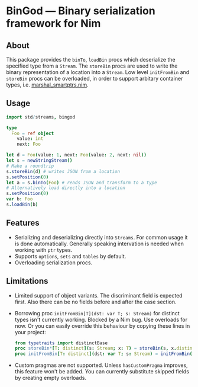# BinGod — Binary serialization framework for Nim
## About
This package provides the ``binTo``, ``loadBin`` procs which deserialize the specified
type from a ``Stream``. The `storeBin` procs are used to write the binary
representation of a location into a `Stream`. Low level `initFromBin` and `storeBin`
procs can be overloaded, in order to support arbitary container types, i.e.
[marshal_smartptrs.nim](bingod/marshal_smartptrs.nim).

## Usage

```nim
import std/streams, bingod

type
  Foo = ref object
    value: int
    next: Foo

let d = Foo(value: 1, next: Foo(value: 2, next: nil))
let s = newStringStream()
# Make a roundtrip
s.storeBin(d) # writes JSON from a location
s.setPosition(0)
let a = s.binTo(Foo) # reads JSON and transform to a type
# Alternatively load directly into a location
s.setPosition(0)
var b: Foo
s.loadBin(b)
```

## Features
- Serializing and deserializing directly into `Streams`. For common usage it is done automatically.
  Generally speaking intervation is needed when working with `ptr` types.
- Supports `options`, `sets` and `tables` by default.
- Overloading serialization procs.

## Limitations
- Limited support of object variants. The discriminant field is expected first.
  Also there can be no fields before and after the case section.
- Borrowing proc `initFromBin[T](dst: var T; s: Stream)` for distinct types isn't
  currently working. Blocked by a Nim bug. Use overloads for now. Or you can easily
  override this behaviour by copying these lines in your project:

  ```nim
  from typetraits import distinctBase
  proc storeBin*[T: distinct](s: Stream; x: T) = storeBin(s, x.distinctBase)
  proc initFromBin[T: distinct](dst: var T; s: Stream) = initFromBin(dst.distinctBase, p)
  ```
- Custom pragmas are not supported. Unless `hasCustomPragma` improves, this feature won't be added.
  You can currently substitute skipped fields by creating empty overloads.
